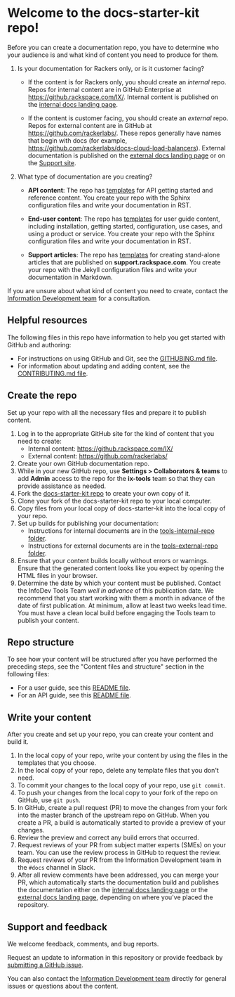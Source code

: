 # Welcome to the docs-starter-kit repo!

Before you can create a documentation repo, you have to determine who your
audience is and what kind of content you need to produce for them.

1. Is your documentation for Rackers only, or is it customer facing?

   - If the content is for Rackers only, you should create an
     *internal* repo. Repos for internal content are in GitHub
     Enterprise at https://github.rackspace.com/IX/. Internal content
     is published on the [internal docs landing
     page](https://pages.github.rackspace.com/IX/internal-docs-landing-page/).

   - If the content is customer facing, you should create an
     *external* repo. Repos for external content are in GitHub at
     https://github.com/rackerlabs/. These repos generally have names
     that begin with docs (for example,
     https://github.com/rackerlabs/docs-cloud-load-balancers).
     External documentation is published on the [external docs landing
     page](https://developer.rackspace.com/docs/) or on the [Support
     site](https://support.rackspace.com/how-to/).

2. What type of documentation are you creating?

   - **API content**: The repo has
     [templates](https://github.rackspace.com/IX/sandbox-docs-starter-kit/tree/master/docs/template-api-guide)
     for API getting started and reference content. You create your
     repo with the Sphinx configuration files and write your
     documentation in RST.

   - **End-user content**: The repo has
     [templates](https://github.rackspace.com/IX/sandbox-docs-starter-kit/tree/master/docs/template-user-guide)
     for user guide content, including installation, getting started,
     configuration, use cases, and using a product or service. You
     create your repo with the Sphinx configuration files and write
     your documentation in RST.

   - **Support articles**: The repo has
     [templates](https://github.rackspace.com/IX/sandbox-docs-starter-kit/tree/master/docs/template-how-to)
     for creating stand-alone articles that are published on
     **support.rackspace.com**. You create your repo with the Jekyll
     configuration files and write your documentation in Markdown.

If you are unsure about what kind of content you need to create,
contact the [Information Development
team](mailto:infodev@rackspace.com) for a consultation.

## Helpful resources

The following files in this repo have information to help you get
started with GitHub and authoring:

- For instructions on using GitHub and Git, see the [GITHUBING.md
  file](https://github.rackspace.com/IX/docs-starter-kit/blob/master/GITHUBING.md).
- For information about updating and adding content, see the
  [CONTRIBUTING.md
  file](https://github.rackspace.com/IX/docs-starter-kit/blob/master/CONTRIBUTING.md).

## Create the repo

Set up your repo with all the necessary files and prepare it to
publish content.

1. Log in to the appropriate GitHub site for the kind of content that you need
   to create:
   - Internal content: https://github.rackspace.com/IX/
   - External content: https://github.com/rackerlabs/
2. Create your own GitHub documentation repo.
3. While in your new GitHub repo, use **Settings > Collaborators & teams** to
   add **Admin** access to the repo for the **ix-tools** team so that they
   can provide assistance as needed.
4. Fork the [docs-starter-kit
   repo](https://github.rackspace.com/IX/sandbox-docs-starter-kit) to create
   your own copy of it.
5. Clone your fork of the docs-starter-kit repo to your local computer.
6. Copy files from your local copy of docs-starter-kit into the local
   copy of your repo.
7. Set up builds for publishing your documentation:
   - Instructions for internal documents are in the
     [tools-internal-repo
     folder](https://github.rackspace.com/IX/sandbox-docs-starter-kit/tree/master/tools-internal-repo).
   - Instructions for external documents are in the
     [tools-external-repo
     folder](https://github.rackspace.com/IX/sandbox-docs-starter-kit/tree/master/external-repo/tools-external-repo).
8. Ensure that your content builds locally without errors or
    warnings. Ensure that the generated content looks like you expect
    by opening the HTML files in your browser.
9. Determine the date by which your content must be published.
    Contact the InfoDev Tools Team *well in advance* of this
    publication date. We recommend that you start working with them a
    month in advance of the date of first publication. At minimum,
    allow at least two weeks lead time. You must have a clean local
    build before engaging the Tools team to publish your content.

## Repo structure

To see how your content will be structured after you have performed the
preceding steps, see the "Content files and structure" section in the
following files:

-  For a user guide, see this [README
   file](https://github.rackspace.com/IX/docs-starter-kit/blob/master/template-user-guide/README.md).
-  For an API guide, see this [README
   file](https://github.rackspace.com/IX/docs-starter-kit/blob/master/template-api-guide/README.md).

## Write your content

After you create and set up your repo, you can create your content and
build it.

1.	In the local copy of your repo, write your content by using the files in
    the templates that you choose.
2.	In the local copy of your repo, delete any template files that you don't
    need.
3.	To commit your changes to the local copy of your repo, use ``git commit``.
4.	To push your changes from the local copy to your fork of the repo on
    GitHub, use ``git push``.
5.	In GitHub, create a pull request (PR) to move the changes from
    your fork into the master branch of the upstream repo on GitHub.
    When you create a PR, a build is automatically started to provide
    a preview of your changes.
6.	Review the preview and correct any build errors that occurred.
7.	Request reviews of your PR from subject matter experts (SMEs) on your team.
    You can use the review process in GitHub to request the review.
8.	Request reviews of your PR from the Information Development team in the
    ``#docs`` channel in Slack.
9.	After all review comments have been addressed, you can merge your
    PR, which automatically starts the documentation build and
    publishes the documentation either on the [internal docs landing
    page](https://pages.github.rackspace.com/IX/internal-docs-landing-page/)
    or the [external docs landing
    page](https://developer.rackspace.com/docs/), depending on where
    you've placed the repository.

## Support and feedback

We welcome feedback, comments, and bug reports.

Request an update to information in this repository or provide
feedback by [submitting a GitHub
issue](https://github.rackspace.com/IX/docs-starter-kit/issues/new).

You can also contact the [Information Development
team](mailto:infodev@rackspace.com) directly for general issues or
questions about the content.
